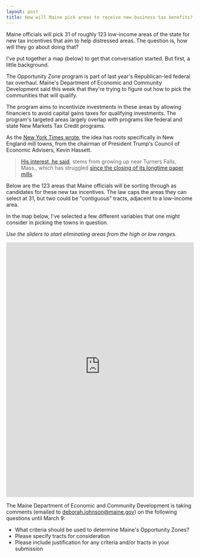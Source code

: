 ```yaml
---
layout: post
title: How will Maine pick areas to receive new business tax benefits?
---
```


Maine officials will pick 31 of roughly 123 low-income areas of the state for new tax incentives that aim to help distressed areas. The question is, how will they go about doing that? 

I've put together a map (below) to get that conversation started. But first, a little background. 

The Opportunity Zone program is part of last year's Republican-led federal tax overhaul. Maine's Department of Economic and Community Development said this week that they're trying to figure out how to pick the communities that will qualify. 

The program aims to incentivize investments in these areas by allowing financiers to avoid capital gains taxes for qualifying investments. The program's targeted areas largely overlap with programs like federal and state New Markets Tax Credit programs. 

As the [New York Times wrote](https://www.nytimes.com/2018/01/29/business/tax-bill-economic-recovery-opportunity-zones.html), the idea has roots specifically in New England mill towns, from the chairman of President Trump's Council of Economic Advisers, Kevin Hassett. 

>[His interest, he said](https://www.banking.senate.gov/public/_cache/files/9902b281-6454-4ca8-b61a-1a205bf65c48/73459583A4E1046AC282026EBE28F93F.hassett-testimony-6-6-17.pdf), stems from growing up near Turners Falls, Mass., which has struggled [since the closing of its longtime paper mills](http://www.masslive.com/business-news/index.ssf/2017/08/southworth_paper_closing_leaves_gap_for.html).

Below are the 123 areas that Maine officials will be sorting through as candidates for these new tax incentives. The law caps the areas they can select at 31, but two could be "contiguous" tracts, adjacent to a low-income area. 

In the map below, I've selected a few different variables that one might consider in picking the towns in question. 

_Use the sliders to start eliminating areas from the high or low ranges._

<iframe style="border: none;" src="https://public.tableausoftware.com/views/Mainelow-incomecommunities_0/pickyourmetrics?:showVizHome=no&amp;:embed=true" width="100%" height="685px"></iframe>

The Maine Department of Economic and Community Development is taking comments (emailed to [deborah.johnson@maine.gov](mailto:deborah.johnson@maine.gov)) on the following questions until March 9: 

- What criteria should be used to determine Maine's Opportunity Zones?
- Please specify tracts for consideration
- Please include justification for any criteria and/or tracts in your submission

